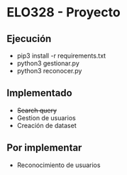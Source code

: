 # ELO328 - Proyecto

## Ejecución
- pip3 install -r requirements.txt
- python3 gestionar.py
- python3 reconocer.py

## Implementado
- ~~Search query~~
- Gestion de usuarios
- Creación de dataset

## Por implementar
- Reconocimiento de usuarios

